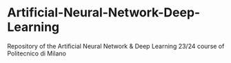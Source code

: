 # Artificial-Neural-Network-Deep-Learning
Repository of the Artificial Neural Network &amp; Deep Learning 23/24 course of Politecnico di Milano 
